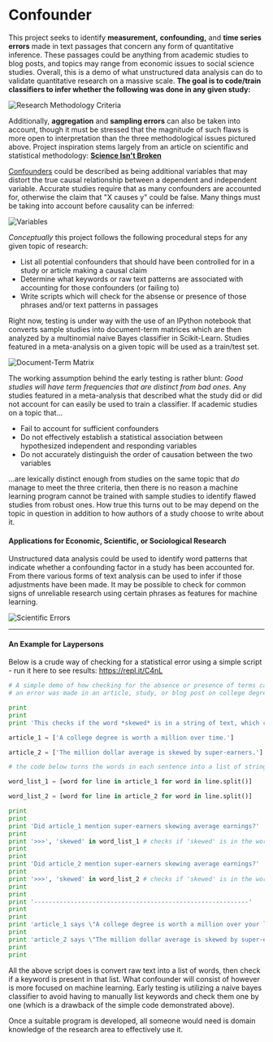 # Confounder
This project seeks to identify **measurement,** **confounding,** and **time series errors** made in text passages that concern any form of quantitative inference. These passages could be anything from academic studies to blog posts, and topics may range from economic issues to social science studies. Overall, this is a demo of what unstructured data analysis can do to validate quantitative research on a massive scale. **The goal is to code/train classifiers to infer whether the following was done in any given study:**

![Research Methodology Criteria](https://raw.githubusercontent.com/analyticascent/confounder/master/Research%20Methodology.png)

Additionally, **aggregation** and **sampling errors** can also be taken into account, though it must be stressed that the magnitude of such flaws is more open to interpretation than the three methodological issues pictured above. Project inspiration stems largely from an article on scientific and statistical methodology: [**Science Isn't Broken**](http://fivethirtyeight.com/features/science-isnt-broken/)

[Confounders](https://en.wikipedia.org/wiki/Confounding) could be described as being additional variables that may distort the true causal relationship between a dependent and independent variable. Accurate studies require that as many confounders are accounted for, otherwise the claim that "X causes y" could be false. Many things must be taking into account before causality can be inferred:

![Variables](https://significantlystatistical.files.wordpress.com/2014/12/slide-31.png "Variable Types")

*Conceptually* this project follows the following procedural steps for any given topic of research:

* List all potential confounders that should have been controlled for in a study or article making a causal claim
* Determine what keywords or raw text patterns are associated with accounting for those confounders (or failing to)
* Write scripts which will check for the absense or presence of those phrases and/or text patterns in passages

Right now, testing is under way with the use of an IPython notebook that converts sample studies into document-term matrices which are then analyzed by a multinomial naive Bayes classifier in Scikit-Learn. Studies featured in a meta-analysis on a given topic will be used as a train/test set.

![Document-Term Matrix](http://mlg.postech.ac.kr/static/research/nmf_cluster1.PNG)

The working assumption behind the early testing is rather blunt: *Good studies will have term frequencies that are distinct from bad ones.* Any studies featured in a meta-analysis that described what the study did or did not account for can easily be used to train a classifier. If academic studies on a topic that... 

* Fail to account for sufficient confounders
* Do not effectively establish a statistical association between hypothesized independent and responding variables
* Do not accurately distinguish the order of causation between the two variables 

...are lexically distinct enough from studies on the same topic that *do* manage to meet the three criteria, then there is no reason a machine learning program cannot be trained with sample studies to identify flawed studies from robust ones. How true this turns out to be may depend on the topic in question in addition to how authors of a study choose to write about it.

#### Applications for Economic, Scientific, or Sociological Research

Unstructured data analysis could be used to identify word patterns that indicate whether a confounding factor in a study has been accounted for. From there various forms of text analysis can be used to infer if those adjustments have been made. It may be possible to check for common signs of unreliable research using certain phrases as features for machine learning.

![Scientific Errors](http://www.compoundchem.com/wp-content/uploads/2014/04/A-Rough-Guide-to-Spotting-Bad-Science-2015.png "A Rough Guide to Spotting Bad Science")

___

#### An Example for Laypersons

Below is a crude way of checking for a statistical error using a simple script - run it here to see results: https://repl.it/C4nL

```python
# A simple demo of how checking for the absence or presence of terms can indicate if
# an error was made in an article, study, or blog post on college degree earnings.

print
print
print 'This checks if the word *skewed* is in a string of text, which can be used to infer whether or not an article about college degree earnings took into account that a small handful of wealthy super-earners skew the average earnings of college degree recipients.'

article_1 = ['A college degree is worth a million over time.']

article_2 = ['The million dollar average is skewed by super-earners.']

# the code below turns the words in each sentence into a list of strings

word_list_1 = [word for line in article_1 for word in line.split()]

word_list_2 = [word for line in article_2 for word in line.split()]

print
print
print 'Did article_1 mention super-earners skewing average earnings?'
print
print '>>>', 'skewed' in word_list_1 # checks if 'skewed' is in the wordlist for article_1 [False]
print
print
print 'Did article_2 mention super-earners skewing average earnings?'
print
print '>>>', 'skewed' in word_list_2 # checks if 'skewed' is in the wordlist for article_2 [True]
print
print
print '-----------------------------------------------------------'
print
print
print 'article_1 says \"A college degree is worth a million over your lifetime.\"'
print
print 'article_2 says \"The million dollar average is skewed by super-earners.\"'
print
print
```

All the above script does is convert raw text into a list of words, then check if a keyword is present in that list. What confounder will consist of however is more focused on machine learning. Early testing is utilizing a naive bayes classifier to avoid having to manually list keywords and check them one by one (which is a drawback of the simple code demonstrated above).

Once a suitable program is developed, all someone would need is domain knowledge of the research area to effectively use it.
